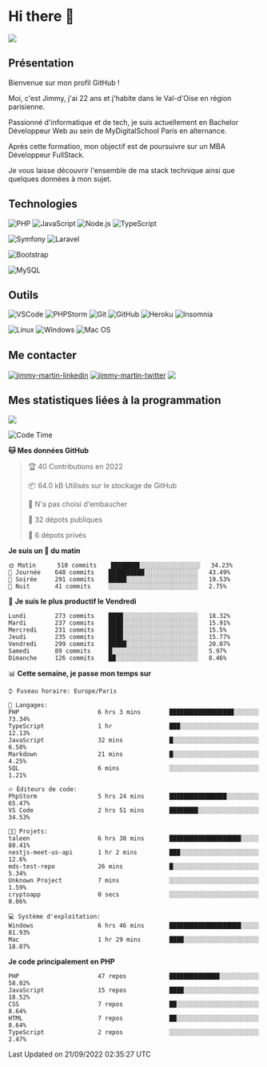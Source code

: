 # Hi there 👋

![](https://komarev.com/ghpvc/?username=jimmy-martin&color=1a1b27)

<!--
**jimmy-martin/jimmy-martin** is a ✨ _special_ ✨ repository because its `README.md` (this file) appears on your GitHub profile.

Here are some ideas to get you started:

- 🔭 I’m currently working on ...
- 🌱 I’m currently learning ...
- 👯 I’m looking to collaborate on ...
- 🤔 I’m looking for help with ...
- 💬 Ask me about ...
- 📫 How to reach me: ...
- 😄 Pronouns: ...
- ⚡ Fun fact: ...
-->

## Présentation

Bienvenue sur mon profil GitHub !

Moi, c'est Jimmy, j'ai 22 ans et j'habite dans le Val-d'Oise en région parisienne.

Passionné d'informatique et de tech, je suis actuellement en Bachelor Développeur Web au sein de MyDigitalSchool Paris en alternance.

Après cette formation, mon objectif est de poursuivre sur un MBA Développeur FullStack.

Je vous laisse découvrir l'ensemble de ma stack technique ainsi que quelques données à mon sujet.

## Technologies

<div>

![PHP](https://img.shields.io/badge/PHP-777BB4?style=for-the-badge&logo=php&logoColor=white) ![JavaScript](https://img.shields.io/badge/JavaScript-F7DF1E?style=for-the-badge&logo=javascript&logoColor=black) ![Node.js](https://img.shields.io/badge/Node.js-43853D?style=for-the-badge&logo=node.js&logoColor=white) ![TypeScript](https://img.shields.io/badge/TypeScript-007ACC?style=for-the-badge&logo=typescript&logoColor=white)

</div>
<div>

![Symfony](https://img.shields.io/badge/Symfony-092E20?style=for-the-badge&logo=symfony&logoColor=white) ![Laravel](https://img.shields.io/badge/Laravel-FF2D20?style=for-the-badge&logo=laravel&logoColor=white)

</div>
<div>

![Bootstrap](https://img.shields.io/badge/Bootstrap-563D7C?style=for-the-badge&logo=bootstrap&logoColor=white)

</div>
<div>

![MySQL](https://img.shields.io/badge/MySQL-4479A1?style=for-the-badge&logo=mysql&logoColor=white)

</div>

## Outils

![VSCode](https://img.shields.io/badge/VSCode-007ACC?style=for-the-badge&logo=visual-studio-code&logoColor=white)
![PHPStorm](http://img.shields.io/badge/-PHPStorm-181717?style=for-the-badge&logo=phpstorm&logoColor=white)
![Git](https://img.shields.io/badge/Git-E44C30?style=for-the-badge&logo=git&logoColor=white)
![GitHub](https://img.shields.io/badge/GitHub-100000?style=for-the-badge&logo=github&logoColor=white)
![Heroku](https://img.shields.io/badge/Heroku-6762a6?style=for-the-badge&logo=heroku&logoColor=white)
![Insomnia](https://img.shields.io/badge/Insomnia-5600cd?style=for-the-badge&logo=insomnia&logoColor=white)

![Linux](https://img.shields.io/badge/Linux-FCC624?style=for-the-badge&logo=linux&logoColor=white)
![Windows](https://img.shields.io/badge/Windows-0078D6?style=for-the-badge&logo=windows&logoColor=white)
![Mac OS](https://img.shields.io/badge/mac%20os-000000?style=for-the-badge&logo=apple&logoColor=white)

## Me contacter

<p>
<a href="https://www.linkedin.com/in/jimmy-martin-dev/" target="blank"><img align="center" src="https://img.shields.io/badge/-LinkedIn-0077B5?style=for-the-badge&logo=Linkedin&logoColor=white&link=https://www.linkedin.com/in/jimmy-martin-dev/" alt="jimmy-martin-linkedin"/></a>
<a href="https://twitter.com/jimmydev_" target="blank"><img align="center" src="https://img.shields.io/badge/-Twitter-1DA1F2?style=for-the-badge&logo=Twitter&logoColor=white&link=https://twitter.com/jimmydev_" alt="jimmy-martin-twitter"/></a>
 <a href="mailto:jimmy.martin952@gmail.com" target="blank"><img align="center" src="https://img.shields.io/badge/gmail-D14836?style=for-the-badge&logo=gmail&logoColor=white" /></a>
</p>

## Mes statistiques liées à la programmation

<a href="https://github-readme-stats.vercel.app/api/top-langs/?username=jimmy-martin&layout=compact">
  <img align="center" src="https://github-readme-stats.vercel.app/api/top-langs/?username=jimmy-martin&layout=compact"/>
</a>



<!--START_SECTION:waka-->
![Code Time](http://img.shields.io/badge/Code%20Time-1%2C112%20hrs%2027%20mins-blue)

**🐱 Mes données GitHub** 

> 🏆 40 Contributions en 2022
 > 
> 📦 64.0 kB Utilisés sur le stockage de GitHub 
 > 
> 🚫 N'a pas choisi d'embaucher
 > 
> 📜 32 dépots publiques 
 > 
> 🔑 6 dépots privés  
 > 
**Je suis un 🐤 du matin** 

```text
🌞 Matin      510 commits    ████████░░░░░░░░░░░░░░░░░   34.23% 
🌆 Journée    648 commits    ██████████░░░░░░░░░░░░░░░   43.49% 
🌃 Soirée     291 commits    █████░░░░░░░░░░░░░░░░░░░░   19.53% 
🌙 Nuit       41 commits     ░░░░░░░░░░░░░░░░░░░░░░░░░   2.75%

```
📅 **Je suis le plus productif le Vendredi** 

```text
Lundi        273 commits    ████░░░░░░░░░░░░░░░░░░░░░   18.32% 
Mardi        237 commits    ████░░░░░░░░░░░░░░░░░░░░░   15.91% 
Mercredi     231 commits    ████░░░░░░░░░░░░░░░░░░░░░   15.5% 
Jeudi        235 commits    ████░░░░░░░░░░░░░░░░░░░░░   15.77% 
Vendredi     299 commits    █████░░░░░░░░░░░░░░░░░░░░   20.07% 
Samedi       89 commits     █░░░░░░░░░░░░░░░░░░░░░░░░   5.97% 
Dimanche     126 commits    ██░░░░░░░░░░░░░░░░░░░░░░░   8.46%

```


📊 **Cette semaine, je passe mon temps sur** 

```text
⌚︎ Fuseau horaire: Europe/Paris

💬 Langages: 
PHP                      6 hrs 3 mins        ██████████████████░░░░░░░   73.34% 
TypeScript               1 hr                ███░░░░░░░░░░░░░░░░░░░░░░   12.13% 
JavaScript               32 mins             █░░░░░░░░░░░░░░░░░░░░░░░░   6.58% 
Markdown                 21 mins             █░░░░░░░░░░░░░░░░░░░░░░░░   4.25% 
SQL                      6 mins              ░░░░░░░░░░░░░░░░░░░░░░░░░   1.21%

🔥 Éditeurs de code: 
PhpStorm                 5 hrs 24 mins       ████████████████░░░░░░░░░   65.47% 
VS Code                  2 hrs 51 mins       ████████░░░░░░░░░░░░░░░░░   34.53%

🐱‍💻 Projets: 
taleen                   6 hrs 38 mins       ████████████████████░░░░░   80.41% 
nestjs-meet-us-api       1 hr 2 mins         ███░░░░░░░░░░░░░░░░░░░░░░   12.6% 
mds-test-repo            26 mins             █░░░░░░░░░░░░░░░░░░░░░░░░   5.34% 
Unknown Project          7 mins              ░░░░░░░░░░░░░░░░░░░░░░░░░   1.59% 
cryptoapp                0 secs              ░░░░░░░░░░░░░░░░░░░░░░░░░   0.06%

💻 Système d'exploitation: 
Windows                  6 hrs 46 mins       ████████████████████░░░░░   81.93% 
Mac                      1 hr 29 mins        ████░░░░░░░░░░░░░░░░░░░░░   18.07%

```

**Je code principalement en PHP** 

```text
PHP                      47 repos            ██████████████░░░░░░░░░░░   58.02% 
JavaScript               15 repos            ████░░░░░░░░░░░░░░░░░░░░░   18.52% 
CSS                      7 repos             ██░░░░░░░░░░░░░░░░░░░░░░░   8.64% 
HTML                     7 repos             ██░░░░░░░░░░░░░░░░░░░░░░░   8.64% 
TypeScript               2 repos             ░░░░░░░░░░░░░░░░░░░░░░░░░   2.47%

```



 Last Updated on 21/09/2022 02:35:27 UTC
<!--END_SECTION:waka-->


